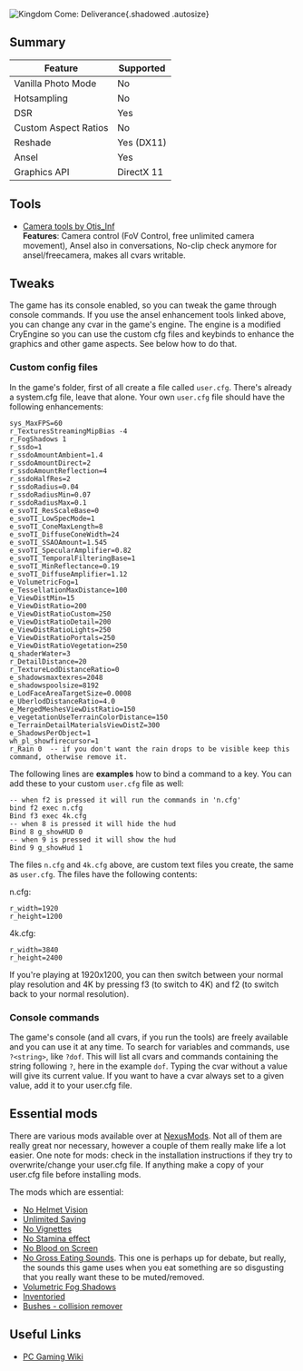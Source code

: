 ![Kingdom Come: Deliverance](Images\kdc_header.png "Shot by Otis_Inf"){.shadowed .autosize}
## Summary
Feature | Supported
--|--
Vanilla Photo Mode | No
Hotsampling | No
DSR | Yes
Custom Aspect Ratios | No  
Reshade | Yes (DX11)
Ansel | Yes
Graphics API | DirectX 11
 
## Tools

* [Camera tools by Otis_Inf](https://patreon.com/Otis_Inf)  
**Features**: Camera control (FoV Control, free unlimited camera movement), Ansel also in conversations, No-clip check anymore for ansel/freecamera,
makes all cvars writable.

## Tweaks
The game has its console enabled, so you can tweak the game through console commands. If you use the ansel enhancement tools linked above, you
can change any cvar in the game's engine. The engine is a modified CryEngine so you can use the custom cfg files and keybinds to enhance the graphics
and other game aspects. See below how to do that.

### Custom config files
In the game's folder, first of all create a file called `user.cfg`. There's already a system.cfg file, leave that alone. Your
own `user.cfg` file should have the following enhancements:

```
sys_MaxFPS=60
r_TexturesStreamingMipBias -4
r_FogShadows 1
r_ssdo=1
r_ssdoAmountAmbient=1.4
r_ssdoAmountDirect=2
r_ssdoAmountReflection=4
r_ssdoHalfRes=2
r_ssdoRadius=0.04
r_ssdoRadiusMin=0.07
r_ssdoRadiusMax=0.1
e_svoTI_ResScaleBase=0
e_svoTI_LowSpecMode=1
e_svoTI_ConeMaxLength=8
e_svoTI_DiffuseConeWidth=24
e_svoTI_SSAOAmount=1.545
e_svoTI_SpecularAmplifier=0.82
e_svoTI_TemporalFilteringBase=1
e_svoTI_MinReflectance=0.19
e_svoTI_DiffuseAmplifier=1.12
e_VolumetricFog=1
e_TessellationMaxDistance=100
e_ViewDistMin=15
e_ViewDistRatio=200
e_ViewDistRatioCustom=250
e_ViewDistRatioDetail=200
e_ViewDistRatioLights=250
e_ViewDistRatioPortals=250
e_ViewDistRatioVegetation=250
q_shaderWater=3
r_DetailDistance=20
r_TextureLodDistanceRatio=0
e_shadowsmaxtexres=2048
e_shadowspoolsize=8192
e_LodFaceAreaTargetSize=0.0008
e_UberlodDistanceRatio=4.0
e_MergedMeshesViewDistRatio=150
e_vegetationUseTerrainColorDistance=150
e_TerrainDetailMaterialsViewDistZ=300
e_ShadowsPerObject=1
wh_pl_showfirecursor=1
r_Rain 0  -- if you don't want the rain drops to be visible keep this command, otherwise remove it.
```

The following lines are **examples** how to bind a command to a key. You can add these to your custom `user.cfg` file as well:
```
-- when f2 is pressed it will run the commands in 'n.cfg'
bind f2 exec n.cfg
Bind f3 exec 4k.cfg
-- when 8 is pressed it will hide the hud
Bind 8 g_showHUD 0
-- when 9 is pressed it will show the hud
Bind 9 g_showHud 1
```

The files `n.cfg` and `4k.cfg` above, are custom text files you create, the same as `user.cfg`. The files have the following contents:

n.cfg:
```
r_width=1920
r_height=1200
```

4k.cfg:
```
r_width=3840
r_height=2400
```

If you're playing at 1920x1200, you can then switch between your normal play resolution and 4K by pressing f3 (to switch to 4K) and f2 (to switch
back to your normal resolution). 

### Console commands
The game's console (and all cvars, if you run the tools) are freely available and you can use it at any time. To search for variables and 
commands, use `?<string>`, like `?dof`. This will list all cvars and commands containing the string following `?`, here in the example `dof`. 
Typing the cvar without a value will give its current value. If you want to have a cvar always set to a given value, add it to your user.cfg file. 

## Essential mods
There are various mods available over at [NexusMods](https://www.nexusmods.com/kingdomcomedeliverance). Not all of them are really great nor necessary,
however a couple of them really make life a lot easier. One note for mods: check in the installation instructions if they try to overwrite/change 
your user.cfg file. If anything make a copy of your user.cfg file before installing mods. 

The mods which are essential:

- [No Helmet Vision](https://www.nexusmods.com/kingdomcomedeliverance/mods/28)
- [Unlimited Saving](https://www.nexusmods.com/kingdomcomedeliverance/mods/1)
- [No Vignettes](https://www.nexusmods.com/kingdomcomedeliverance/mods/78)
- [No Stamina effect](https://www.nexusmods.com/kingdomcomedeliverance/mods/10)
- [No Blood on Screen](https://www.nexusmods.com/kingdomcomedeliverance/mods/58)
- [No Gross Eating Sounds](https://www.nexusmods.com/kingdomcomedeliverance/mods/807). This one is perhaps up for debate, but really, the sounds
this game uses when you eat something are so disgusting that you really want these to be muted/removed.
- [Volumetric Fog Shadows](https://www.nexusmods.com/kingdomcomedeliverance/mods/800)
- [Inventoried](https://www.nexusmods.com/kingdomcomedeliverance/mods/797)
- [Bushes - collision remover](https://www.nexusmods.com/kingdomcomedeliverance/mods/591)

## Useful Links

* [PC Gaming Wiki](https://pcgamingwiki.com/wiki/Kingdom_Come:_Deliverance)